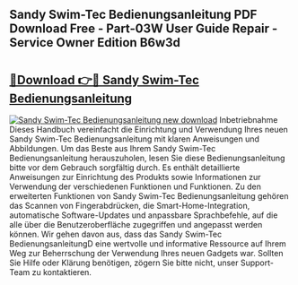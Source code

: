 ## Sandy Swim-Tec Bedienungsanleitung PDF Download Free - Part-03W User Guide Repair - Service Owner Edition B6w3d

# <h2><a href="http://df5ark.blite.top/?on=Sandy+Swim-Tec+Bedienungsanleitung">🔗Download 👉🔴 Sandy Swim-Tec Bedienungsanleitung</a></h2>

[![Sandy Swim-Tec Bedienungsanleitung new download](https://i.imgur.com/lujVjoI.png)](http://df5ark.blite.top/?on=Sandy+Swim-Tec+Bedienungsanleitung)
Inbetriebnahme Dieses Handbuch vereinfacht die Einrichtung und Verwendung Ihres neuen Sandy Swim-Tec Bedienungsanleitung mit klaren Anweisungen und Abbildungen. Um das Beste aus Ihrem Sandy Swim-Tec Bedienungsanleitung herauszuholen, lesen Sie diese Bedienungsanleitung bitte vor dem Gebrauch sorgfältig durch. Es enthält detaillierte Anweisungen zur Einrichtung des Produkts sowie Informationen zur Verwendung der verschiedenen Funktionen und Funktionen. Zu den erweiterten Funktionen von Sandy Swim-Tec Bedienungsanleitung gehören das Scannen von Fingerabdrücken, die Smart-Home-Integration, automatische Software-Updates und anpassbare Sprachbefehle, auf die alle über die Benutzeroberfläche zugegriffen und angepasst werden können. Wir gehen davon aus, dass das Sandy Swim-Tec BedienungsanleitungD eine wertvolle und informative Ressource auf Ihrem Weg zur Beherrschung der Verwendung Ihres neuen Gadgets war. Sollten Sie Hilfe oder Klärung benötigen, zögern Sie bitte nicht, unser Support-Team zu kontaktieren.
